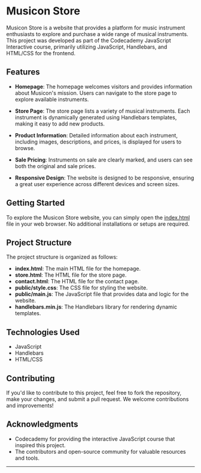 # Musicon Store

Musicon Store is a website that provides a platform for music instrument enthusiasts to explore and purchase a wide range of musical instruments. This project was developed as part of the Codecademy JavaScript Interactive course, primarily utilizing JavaScript, Handlebars, and HTML/CSS for the frontend. 

## Features

- **Homepage**: The homepage welcomes visitors and provides information about Musicon's mission. Users can navigate to the store page to explore available instruments.

- **Store Page**: The store page lists a variety of musical instruments. Each instrument is dynamically generated using Handlebars templates, making it easy to add new products.

- **Product Information**: Detailed information about each instrument, including images, descriptions, and prices, is displayed for users to browse.

- **Sale Pricing**: Instruments on sale are clearly marked, and users can see both the original and sale prices.

- **Responsive Design**: The website is designed to be responsive, ensuring a great user experience across different devices and screen sizes.

## Getting Started

To explore the Musicon Store website, you can simply open the [index.html](index.html) file in your web browser. No additional installations or setups are required.

## Project Structure

The project structure is organized as follows:

- **index.html**: The main HTML file for the homepage.
- **store.html**: The HTML file for the store page.
- **contact.html**: The HTML file for the contact page.
- **public/style.css**: The CSS file for styling the website.
- **public/main.js**: The JavaScript file that provides data and logic for the website.
- **handlebars.min.js**: The Handlebars library for rendering dynamic templates.

## Technologies Used

- JavaScript
- Handlebars
- HTML/CSS

## Contributing

If you'd like to contribute to this project, feel free to fork the repository, make your changes, and submit a pull request. We welcome contributions and improvements!

## Acknowledgments

- Codecademy for providing the interactive JavaScript course that inspired this project.
- The contributors and open-source community for valuable resources and tools.

---

